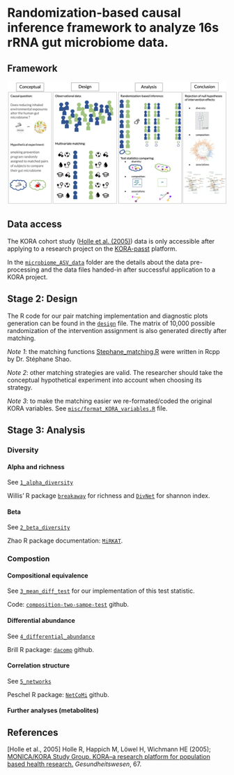 Randomization-based causal inference framework to analyze 16s rRNA gut microbiome data.
=======================================================================================

Framework
---------

![Image of Graphical abstract](misc/Fig1_graphical_abstract.png)

Data access
-----------

The KORA cohort study ([Holle et
al. (2005)](https://pubmed.ncbi.nlm.nih.gov/16032513/)) data is only
accessible after applying to a research project on the
[KORA-passt](https://epi.helmholtz-muenchen.de) platform.

In the [`microbiome_ASV_data`](microbiome_ASV_data) folder are the
details about the data pre-processing and the data files handed-in after
successful application to a KORA project.

Stage 2: Design
---------------

The R code for our pair matching implementation and diagnostic plots
generation can be found in the [`design`](design) file. The matrix of
10,000 possible randomization of the intervention assignment is also
generated directly after matching.

*Note 1*: the matching functions
[Stephane\_matching.R](misc/Stephane_matching.R) were written in Rcpp by
Dr. Stéphane Shao.

*Note 2*: other matching strategies are valid. The researcher should
take the conceptual hypothetical experiment into account when choosing
its strategy.

*Note 3*: to make the matching easier we re-formated/coded the original
KORA variables. See
[`misc/format_KORA_variables.R`](misc/format_KORA_variables.R) file.

Stage 3: Analysis
-----------------

### Diversity

#### Alpha and richness

See [`1_alpha_diversity`](1_alpha_diversity)

Willis’ R package [`breakaway`](https://github.com/adw96/breakaway) for
richness and [`DivNet`](https://github.com/adw96/DivNet) for shannon
index.

#### Beta

See [`2_beta_diversity`](2_beta_diversity)

Zhao R package documentation:
[`MiRKAT`](https://cran.r-project.org/web/packages/MiRKAT/index.html).

### Compostion

#### Compositional equivalence

See [`3_mean_diff_test`](3_mean_diff_test) for our implementation of
this test statistic.

Code:
[`composition-two-sampe-test`](https://github.com/yuanpeicao/composition-two-sampe-test)
github.

#### Differential abundance

See [`4_differential_abundance`](4_differential_abundance)

Brill R package: [`dacomp`](https://github.com/barakbri/dacomp) github.

#### Correlation structure

See [`5_networks`](5_networks)

Peschel R package: [`NetCoMi`](https://github.com/stefpeschel/NetCoMi)
github.

#### Further analyses (metabolites)

References
----------

\[Holle et al., 2005\] Holle R, Happich M, Löwel H, Wichmann HE (2005);
[MONICA/KORA Study Group. KORA–a research platform for population based
health research.](https://pubmed.ncbi.nlm.nih.gov/16032513/)
*Gesundheitswesen*, 67.
